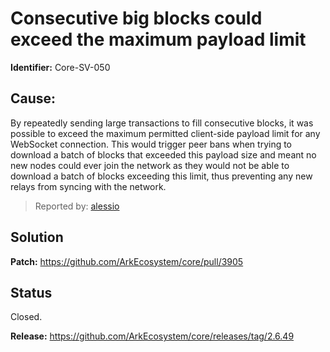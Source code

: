 # Consecutive big blocks could exceed the maximum payload limit
**Identifier:** Core-SV-050
## Cause:
By repeatedly sending large transactions to fill consecutive blocks, it was possible to exceed the maximum permitted client-side payload limit for any WebSocket connection. This would trigger peer bans when trying to download a batch of blocks that exceeded this payload size and meant no new nodes could ever join the network as they would not be able to download a batch of blocks exceeding this limit, thus preventing any new relays from syncing with the network.
>Reported by: [alessio](https://github.com/alessiodf)
## Solution
**Patch:** https://github.com/ArkEcosystem/core/pull/3905
## Status
Closed.

**Release:** https://github.com/ArkEcosystem/core/releases/tag/2.6.49